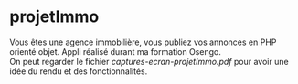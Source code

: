 # projetImmo
Vous êtes une agence immobilière, vous publiez vos annonces en PHP orienté objet. Appli réalisé durant ma formation Osengo.
<br />
On peut regarder le fichier <i>captures-ecran-projetImmo.pdf</i> pour avoir une idée du rendu et des fonctionnalités.
